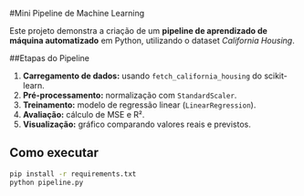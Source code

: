 #Mini Pipeline de Machine Learning

Este projeto demonstra a criação de um **pipeline de aprendizado de máquina automatizado** em Python, utilizando o dataset *California Housing*.

##Etapas do Pipeline
1. **Carregamento de dados:** usando `fetch_california_housing` do scikit-learn.  
2. **Pré-processamento:** normalização com `StandardScaler`.  
3. **Treinamento:** modelo de regressão linear (`LinearRegression`).  
4. **Avaliação:** cálculo de MSE e R².  
5. **Visualização:** gráfico comparando valores reais e previstos.

## Como executar
```bash
pip install -r requirements.txt
python pipeline.py
